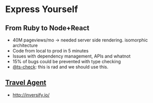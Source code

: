 # Express Yourself

## From Ruby to Node+React
- 40M pageviews/mo -> needed server side rendering. isomorphic architecture
- Code from local to prod in 5 minutes
- Issues with dependency management, APIs and whatnot
- 15% of bugs could be prevented with type checking
- [@ts-check](https://github.com/Microsoft/TypeScript/wiki/Type-Checking-JavaScript-Files): this is rad and we should use this.

## [Travel Agent](https://github.com/lonelyplanet/travel-agent)
- http://inversify.io/

